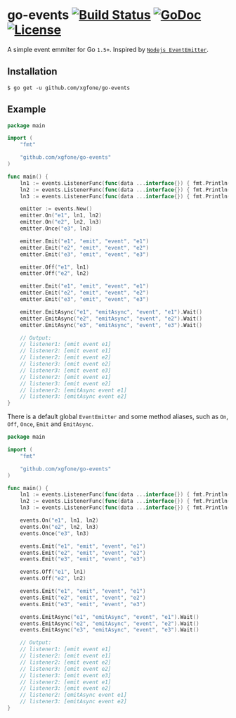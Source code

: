 # go-events [![Build Status](https://github.com/xgfone/go-events/actions/workflows/go.yml/badge.svg)](https://github.com/xgfone/go-events/actions/workflows/go.yml) [![GoDoc](https://godoc.org/github.com/xgfone/go-events?status.svg)](http://godoc.org/github.com/xgfone/go-events) [![License](https://img.shields.io/badge/License-Apache%202.0-blue.svg?style=flat-square)](https://raw.githubusercontent.com/xgfone/go-events/master/LICENSE)

A simple event emmiter for Go `1.5+`. Inspired by [`Nodejs EventEmitter`](https://nodejs.org/api/events.html).

## Installation

```shell
$ go get -u github.com/xgfone/go-events
```

## Example

```go
package main

import (
    "fmt"

    "github.com/xgfone/go-events"
)

func main() {
    ln1 := events.ListenerFunc(func(data ...interface{}) { fmt.Println("listener1:", data) })
    ln2 := events.ListenerFunc(func(data ...interface{}) { fmt.Println("listener2:", data) })
    ln3 := events.ListenerFunc(func(data ...interface{}) { fmt.Println("listener3:", data) })

    emitter := events.New()
    emitter.On("e1", ln1, ln2)
    emitter.On("e2", ln2, ln3)
    emitter.Once("e3", ln3)

    emitter.Emit("e1", "emit", "event", "e1")
    emitter.Emit("e2", "emit", "event", "e2")
    emitter.Emit("e3", "emit", "event", "e3")

    emitter.Off("e1", ln1)
    emitter.Off("e2", ln2)

    emitter.Emit("e1", "emit", "event", "e1")
    emitter.Emit("e2", "emit", "event", "e2")
    emitter.Emit("e3", "emit", "event", "e3")

    emitter.EmitAsync("e1", "emitAsync", "event", "e1").Wait()
    emitter.EmitAsync("e2", "emitAsync", "event", "e2").Wait()
    emitter.EmitAsync("e3", "emitAsync", "event", "e3").Wait()

    // Output:
    // listener1: [emit event e1]
    // listener2: [emit event e1]
    // listener2: [emit event e2]
    // listener3: [emit event e2]
    // listener3: [emit event e3]
    // listener2: [emit event e1]
    // listener3: [emit event e2]
    // listener2: [emitAsync event e1]
    // listener3: [emitAsync event e2]
}
```

There is a default global `EventEmitter` and some method aliases, such as `On`, `Off`, `Once`, `Emit` and `EmitAsync`.

```go
package main

import (
    "fmt"

    "github.com/xgfone/go-events"
)

func main() {
    ln1 := events.ListenerFunc(func(data ...interface{}) { fmt.Println("listener1:", data) })
    ln2 := events.ListenerFunc(func(data ...interface{}) { fmt.Println("listener2:", data) })
    ln3 := events.ListenerFunc(func(data ...interface{}) { fmt.Println("listener3:", data) })

    events.On("e1", ln1, ln2)
    events.On("e2", ln2, ln3)
    events.Once("e3", ln3)

    events.Emit("e1", "emit", "event", "e1")
    events.Emit("e2", "emit", "event", "e2")
    events.Emit("e3", "emit", "event", "e3")

    events.Off("e1", ln1)
    events.Off("e2", ln2)

    events.Emit("e1", "emit", "event", "e1")
    events.Emit("e2", "emit", "event", "e2")
    events.Emit("e3", "emit", "event", "e3")

    events.EmitAsync("e1", "emitAsync", "event", "e1").Wait()
    events.EmitAsync("e2", "emitAsync", "event", "e2").Wait()
    events.EmitAsync("e3", "emitAsync", "event", "e3").Wait()

    // Output:
    // listener1: [emit event e1]
    // listener2: [emit event e1]
    // listener2: [emit event e2]
    // listener3: [emit event e2]
    // listener3: [emit event e3]
    // listener2: [emit event e1]
    // listener3: [emit event e2]
    // listener2: [emitAsync event e1]
    // listener3: [emitAsync event e2]
}
```
